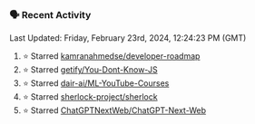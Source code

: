 ### 🗣 Recent Activity

<!--RECENT_ACTIVITY:last_update-->
Last Updated: Friday, February 23rd, 2024, 12:24:23 PM (GMT)
<!--RECENT_ACTIVITY:last_update_end-->
<!--RECENT_ACTIVITY:start-->
1. ⭐ Starred [kamranahmedse/developer-roadmap](https://github.com/kamranahmedse/developer-roadmap)<br>
2. ⭐ Starred [getify/You-Dont-Know-JS](https://github.com/getify/You-Dont-Know-JS)<br>
3. ⭐ Starred [dair-ai/ML-YouTube-Courses](https://github.com/dair-ai/ML-YouTube-Courses)<br>
4. ⭐ Starred [sherlock-project/sherlock](https://github.com/sherlock-project/sherlock)<br>
5. ⭐ Starred [ChatGPTNextWeb/ChatGPT-Next-Web](https://github.com/ChatGPTNextWeb/ChatGPT-Next-Web)<br>
<!--RECENT_ACTIVITY:end-->
